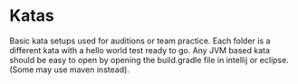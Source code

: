 # Katas 

Basic kata setups used for auditions or team practice. Each folder is a different kata with a hello world test ready to go. Any JVM based kata should be easy to open by opening the build.gradle file in intellij or eclipse. (Some may use maven instead).